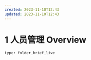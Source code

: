 ```yaml
---
created: 2023-11-10T12:43
updated: 2023-11-10T12:43
---
```

# 1 人员管理 Overview
 
```ccard
type: folder_brief_live
```
 
